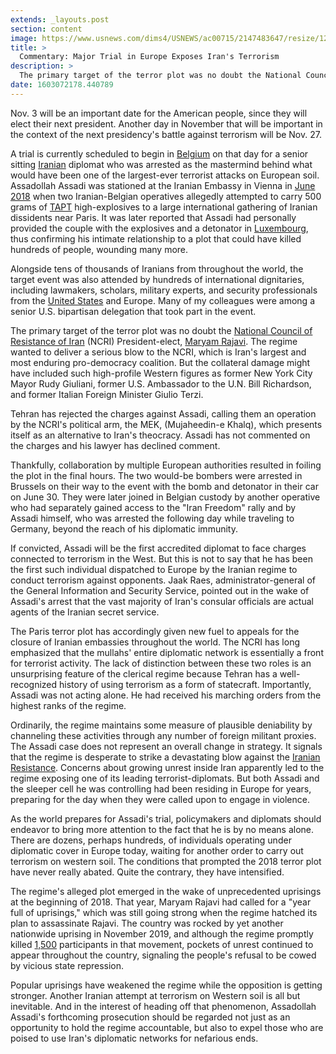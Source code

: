 ```yaml
--- 
extends: _layouts.post 
section: content 
image: https://www.usnews.com/dims4/USNEWS/ac00715/2147483647/resize/1200x%3E/quality/85/?url=http%3A%2F%2Fmedia.beam.usnews.com%2F03%2F4c%2F71a4826d465bb7ed6100be0406a9%2F201015belgium-police-editorial.police.Getty.jpg 
title: > 
  Commentary: Major Trial in Europe Exposes Iran's Terrorism 
description: > 
  The primary target of the terror plot was no doubt the National Council of Resistance of Iran (NCRI) President-elect, Maryam Rajavi .The regime wanted to deliver a serious blow to the NCRI, which is Iran's largest and most enduring pro-democracy coalition.But this is not to say that he has been the first such individual dispatched to Europe by the Iranian regime to conduct terrorism against opponents.The Paris terror plot has accordingly given new fuel to appeals for the closure of Iranian embassies throughout the world.The conditions that prompted the 2018 terror plot have never really abated. 
date: 1603072178.440789 
--- 
```

<div><p>Nov. 3 will be an important date for the American people, since they will elect their next president. Another day in November that will be important in the context of the next presidency's battle against terrorism will be Nov. 27.</p><p>A trial is currently scheduled to begin in <a href="//www.usnews.com/news/best-countries/belgium">Belgium</a> on that day for a senior sitting <a href="//www.usnews.com/news/best-countries/iran">Iranian</a> diplomat who was arrested as the mastermind behind what would have been one of the largest-ever terrorist attacks on European soil. Assadollah Assadi was stationed at the Iranian Embassy in Vienna in <a href="https://www.wsj.com/articles/bags-of-cash-and-a-bomb-plot-inside-a-covert-iranian-operation-in-europe-1540978201" target="_blank">June 2018</a> when two Iranian-Belgian operatives allegedly attempted to carry 500 grams of <a href="https://www.acsh.org/news/2018/11/14/tatp-chemistry-mother-satan-explosive-13601" target="_blank">TAPT</a> high-explosives to a large international gathering of Iranian dissidents near Paris. It was later reported that Assadi had personally provided the couple with the explosives and a detonator in <a href="//www.usnews.com/news/best-countries/luxembourg">Luxembourg</a>, thus confirming his intimate relationship to a plot that could have killed hundreds of people, wounding many more.</p><p id="ad" class="ad lazy "></p><p>Alongside tens of thousands of Iranians from throughout the world, the target event was also attended by hundreds of international dignitaries, including lawmakers, scholars, military experts, and security professionals from the <a href="//www.usnews.com/news/best-countries/united-states">United States</a> and Europe. Many of my colleagues were among a senior U.S. bipartisan delegation that took part in the event.</p><p>The primary target of the terror plot was no doubt the <a href="https://www.ncr-iran.org/en/" target="_blank">National Council of Resistance of Iran</a> (NCRI) President-elect, <a href="https://www.maryam-rajavi.com/en/" target="_blank">Maryam Rajavi</a>. The regime wanted to deliver a serious blow to the NCRI, which is Iran's largest and most enduring pro-democracy coalition. But the collateral damage might have included such high-profile Western figures as former New York City Mayor Rudy Giuliani, former U.S. Ambassador to the U.N. Bill Richardson, and former Italian Foreign Minister Giulio Terzi.</p><p id="ad" class="ad"></p><p>Tehran has rejected the charges against Assadi, calling them an operation by the NCRI's political arm, the MEK, (Mujaheedin-e Khalq), which presents itself as an alternative to Iran's theocracy. Assadi has not commented on the charges and his lawyer has declined comment.</p><p>Thankfully, collaboration by multiple European authorities resulted in foiling the plot in the final hours. The two would-be bombers were arrested in Brussels on their way to the event with the bomb and detonator in their car on June 30. They were later joined in Belgian custody by another operative who had separately gained access to the "Iran Freedom" rally and by Assadi himself, who was arrested the following day while traveling to Germany, beyond the reach of his diplomatic immunity.</p><p>If convicted, Assadi will be the first accredited diplomat to face charges connected to terrorism in the West. But this is not to say that he has been the first such individual dispatched to Europe by the Iranian regime to conduct terrorism against opponents. Jaak Raes, administrator-general of the General Information and Security Service, pointed out in the wake of Assadi's arrest that the vast majority of Iran's consular officials are actual agents of the Iranian secret service.</p><p>The Paris terror plot has accordingly given new fuel to appeals for the closure of Iranian embassies throughout the world. The NCRI has long emphasized that the mullahs' entire diplomatic network is essentially a front for terrorist activity. The lack of distinction between these two roles is an unsurprising feature of the clerical regime because Tehran has a well-recognized history of using terrorism as a form of statecraft. Importantly, Assadi was not acting alone. He had received his marching orders from the highest ranks of the regime.</p><p id="ad" class="ad"></p><p>Ordinarily, the regime maintains some measure of plausible deniability by channeling these activities through any number of foreign militant proxies. The Assadi case does not represent an overall change in strategy. It signals that the regime is desperate to strike a devastating blow against the <a href="https://nationalinterest.org/blog/middle-east-watch/making-sense-mek-65496" target="_blank">Iranian Resistance</a>. Concerns about growing unrest inside Iran apparently led to the regime exposing one of its leading terrorist-diplomats. But both Assadi and the sleeper cell he was controlling had been residing in Europe for years, preparing for the day when they were called upon to engage in violence.</p><p id="ad" class="ad lazy "></p><p>As the world prepares for Assadi's trial, policymakers and diplomats should endeavor to bring more attention to the fact that he is by no means alone. There are dozens, perhaps hundreds, of individuals operating under diplomatic cover in Europe today, waiting for another order to carry out terrorism on western soil. The conditions that prompted the 2018 terror plot have never really abated. Quite the contrary, they have intensified.</p><p>The regime's alleged plot emerged in the wake of unprecedented uprisings at the beginning of 2018. That year, Maryam Rajavi had called for a "year full of uprisings," which was still going strong when the regime hatched its plan to assassinate Rajavi. The country was rocked by yet another nationwide uprising in November 2019, and although the regime promptly killed <a href="https://www.reuters.com/article/us-iran-protests-specialreport-idUSKBN1YR0QR" target="_blank">1,500</a> participants in that movement, pockets of unrest continued to appear throughout the country, signaling the people's refusal to be cowed by vicious state repression.</p><p id="ad" class="ad"></p><p>Popular uprisings have weakened the regime while the opposition is getting stronger. Another Iranian attempt at terrorism on Western soil is all but inevitable. And in the interest of heading off that phenomenon, Assadollah Assadi's forthcoming prosecution should be regarded not just as an opportunity to hold the regime accountable, but also to expel those who are poised to use Iran's diplomatic networks for nefarious ends.</p></div>